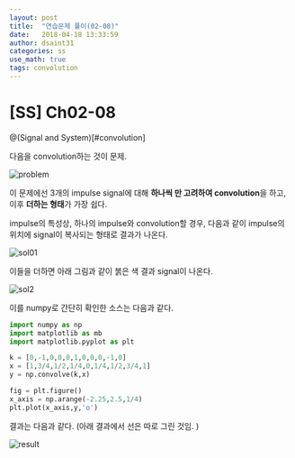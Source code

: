 ```yaml
---
layout: post
title:  "연습문제 풀이(02-08)"
date:   2018-04-18 13:33:59
author: dsaint31
categories: ss
use_math: true
tags: convolution
---
```


# [SS] Ch02-08 
@(Signal and System)[#convolution]

다음을 convolution하는 것이 문제.

![problem](https://docs.google.com/drawings/d/e/2PACX-1vSBQBX4gP7DmbKwcFR2ywnmNxsovcTQ0yEfyO_Lova4QECErvRZbOhe2X_bTL-66iTBy7jks4kkoFBL/pub?w=334&h=132)

이 문제에선 3개의 impulse signal에 대해 **하나씩 만 고려하여 convolution**을 하고, 이후 **더하는 형태**가 가장 쉽다.

impulse의 특성상, 하나의 impulse와 convolution할 경우, 다음과 같이 impulse의 위치에 signal이 복사되는 형태로 결과가 나온다.

![sol01](https://docs.google.com/drawings/d/e/2PACX-1vSc6jkca-XTq9S1zuybkw9ObiVY_S90Ick3mYUCmecUv3aasFNeQyxgCkRAiZG5_0orix2u9UKCf0kJ/pub?w=633&h=321)

이들을 더하면 아래 그림과 같이 붉은 색 결과 signal이 나온다.

![sol2](https://docs.google.com/drawings/d/e/2PACX-1vSzW6GYZx-skb_U9W-5vF2EUNywloqwxHEt8nAdfdxVanMZWIz5ff4MkzQFGrK1NgQa4ormJ_mTk1WQ/pub?w=659&h=169)

이를 numpy로 간단히 확인한 소스는 다음과 같다.

```python
import numpy as np
import matplotlib as mb
import matplotlib.pyplot as plt

k = [0,-1,0,0,0,1,0,0,0,-1,0]
x = [1,3/4,1/2,1/4,0,1/4,1/2,3/4,1]
y = np.convolve(k,x)

fig = plt.figure()
x_axis = np.arange(-2.25,2.5,1/4)
plt.plot(x_axis,y,'o')
```
결과는 다음과 같다.
(아래 결과에서 선은 따로 그린 것임. )

![result](https://docs.google.com/drawings/d/e/2PACX-1vTBxp-9Ep0giYKlQXcZDcjG2X6GxQ85JPr9HVp_eWN12kJyguaIzPx9ZzwAAOCsoSqENBRJu0CBH2gT/pub?w=415&h=273)




